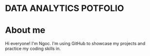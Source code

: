 # DATA ANALYTICS POTFOLIO
 # About me
  Hi everyone! I'm Ngoc. I'm using GitHub to showcase my projects and practice my coding skills in.
